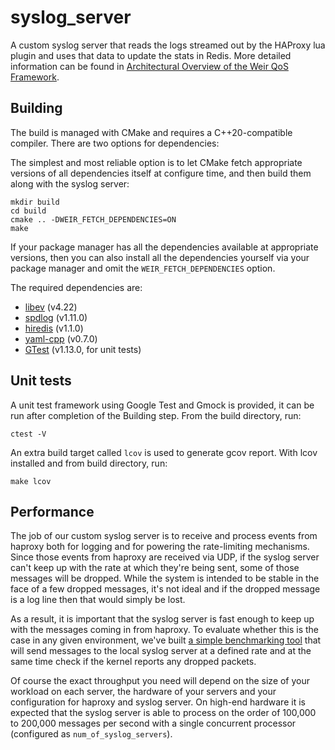 # syslog_server

A custom syslog server that reads the logs streamed out by the HAProxy lua plugin and uses that data to update the stats in Redis. More detailed information can be found in [Architectural Overview of the Weir QoS Framework](/docs/architecture_overview.md#syslog-server).

## Building

The build is managed with CMake and requires a C++20-compatible compiler. There are two options for dependencies:

The simplest and most reliable option is to let CMake fetch appropriate versions of all dependencies itself at configure time, and then build them along with the syslog server:

```console
mkdir build
cd build
cmake .. -DWEIR_FETCH_DEPENDENCIES=ON
make
```

If your package manager has all the dependencies available at appropriate versions, then you can also install all the dependencies yourself via your package manager and omit the `WEIR_FETCH_DEPENDENCIES` option.

The required dependencies are:

- [libev](https://github.com/enki/libev/tree/93823e6ca699df195a6c7b8bfa6006ec40ee0003) (v4.22)
- [spdlog](https://github.com/gabime/spdlog.git) (v1.11.0)
- [hiredis](https://github.com/redis/hiredis.git) (v1.1.0)
- [yaml-cpp](https://github.com/jbeder/yaml-cpp.git) (v0.7.0)
- [GTest](https://github.com/google/googletest.git) (v1.13.0, for unit tests)

## Unit tests

A unit test framework using Google Test and Gmock is provided, it can be run after completion of the Building step. From the build directory, run:

`ctest -V`

An extra build target called `lcov` is used to generate gcov report. With lcov installed and from build directory, run:

`make lcov`

## Performance

The job of our custom syslog server is to receive and process events from haproxy both for logging and for powering the rate-limiting mechanisms.
Since those events from haproxy are received via UDP, if the syslog server can't keep up with the rate at which they're being sent, some of those messages will be dropped.
While the system is intended to be stable in the face of a few dropped messages, it's not ideal and if the dropped message is a log line then that would simply be lost.

As a result, it is important that the syslog server is fast enough to keep up with the messages coming in from haproxy.
To evaluate whether this is the case in any given environment, we've built [a simple benchmarking tool](../integration-tests/syslog-bench.cpp) that will send messages to the local syslog server at a defined rate and at the same time check if the kernel reports any dropped packets.

Of course the exact throughput you need will depend on the size of your workload on each server, the hardware of your servers and your configuration for haproxy and syslog server.
On high-end hardware it is expected that the syslog server is able to process on the order of 100,000 to 200,000 messages per second with a single concurrent processor (configured as `num_of_syslog_servers`).

